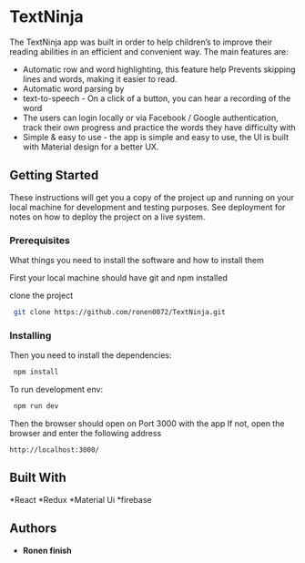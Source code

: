 # TextNinja
The TextNinja app was built in order to help children’s to improve their reading abilities in an efficient and convenient way. The main features are:
* Automatic row and word highlighting, this feature help Prevents skipping lines and words, making it easier to read.
* Automatic word parsing by
* text-to-speech - On a click of a button, you can hear a recording of the word
* The users can login locally or via Facebook / Google authentication, track their own progress and practice the words they have difficulty with
* Simple & easy to use - the app is simple and easy to use, the UI is built with Material design for a better UX.

## Getting Started

These instructions will get you a copy of the project up and running on your local machine for development and testing purposes. See deployment for notes on how to deploy the project on a live system.

### Prerequisites

What things you need to install the software and how to install them

First your local machine should have git and npm installed

clone the project
```bash
 git clone https://github.com/ronen0072/TextNinja.git
```

### Installing

Then you need to install the dependencies:

```bash
 npm install
```


To run development env:
```bash
 npm run dev
```

Then the browser should open on Port 3000 with the app
If not, open the browser and enter the following address

```
http://localhost:3000/
```


## Built With
*React
*Redux
*Material Ui
*firebase

## Authors

* **Ronen finish** 
